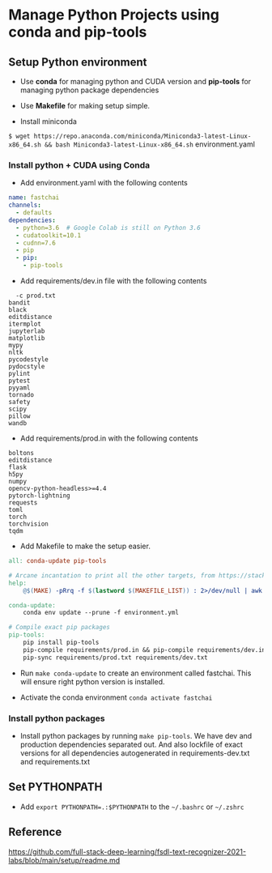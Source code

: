 # Manage Python Projects using conda and pip-tools

## Setup Python environment

- Use **conda** for managing python and CUDA version and **pip-tools** for managing python package dependencies
- Use **Makefile** for making setup simple.

- Install miniconda

`$ wget https://repo.anaconda.com/miniconda/Miniconda3-latest-Linux-x86_64.sh && bash Miniconda3-latest-Linux-x86_64.sh`
environment.yaml

### Install python + CUDA using Conda

- Add environment.yaml with the following contents

```yaml
name: fastchai
channels:
  - defaults
dependencies:
  - python=3.6  # Google Colab is still on Python 3.6
  - cudatoolkit=10.1
  - cudnn=7.6
  - pip
  - pip:
    - pip-tools
```

- Add requirements/dev.in file with the following contents

```in
  -c prod.txt
bandit
black
editdistance
itermplot
jupyterlab
matplotlib
mypy
nltk
pycodestyle
pydocstyle
pylint
pytest
pyyaml
tornado
safety
scipy
pillow
wandb
```

- Add requirements/prod.in with the following contents

```in
boltons
editdistance
flask
h5py
numpy
opencv-python-headless>=4.4
pytorch-lightning
requests
toml
torch
torchvision
tqdm
```

- Add Makefile to make the setup easier.

```Makefile
all: conda-update pip-tools

# Arcane incantation to print all the other targets, from https://stackoverflow.com/a/26339924
help:
    @$(MAKE) -pRrq -f $(lastword $(MAKEFILE_LIST)) : 2>/dev/null | awk -v RS= -F: '/^# File/,/^# Finished Make data base/ {if ($$1 !~ "^[#.]") {print $$1}}' | sort | egrep -v -e '^[^[:alnum:]]' -e '^$@$$'

conda-update:
    conda env update --prune -f environment.yml

# Compile exact pip packages
pip-tools:
    pip install pip-tools
    pip-compile requirements/prod.in && pip-compile requirements/dev.in
    pip-sync requirements/prod.txt requirements/dev.txt
```

- Run `make conda-update` to create an environment called fastchai. This will ensure right python version is installed.

- Activate the conda environment `conda activate fastchai`

### Install python packages

- Install python packages by running `make pip-tools`. We have dev and production dependencies separated out. And also lockfile of exact versions for all dependencies autogenerated in requirements-dev.txt and requirements.txt

## Set PYTHONPATH

- Add `export PYTHONPATH=.:$PYTHONPATH` to the `~/.bashrc` or `~/.zshrc`

## Reference

https://github.com/full-stack-deep-learning/fsdl-text-recognizer-2021-labs/blob/main/setup/readme.md